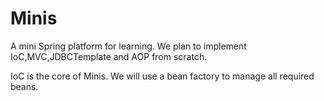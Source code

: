 # Minis
A mini Spring platform for learning.
We plan to implement IoC,MVC,JDBCTemplate and AOP from scratch.

IoC is the core of Minis. We will use a bean factory to manage all required beans.
